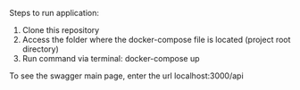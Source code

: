 Steps to run application:

1. Clone this repository
2. Access the folder where the docker-compose file is located (project root directory)
3. Run command via terminal: docker-compose up

To see the swagger main page, enter the url localhost:3000/api
